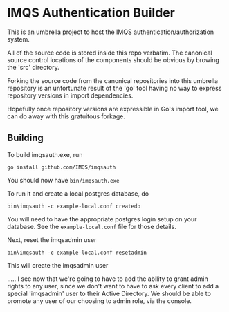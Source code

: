 IMQS Authentication Builder
===========================

This is an umbrella project to host the IMQS authentication/authorization system.

All of the source code is stored inside this repo verbatim. The canonical source
control locations of the components should be obvious by browing the 'src' directory.

Forking the source code from the canonical repositories into this umbrella repository
is an unfortunate result of the 'go' tool having no way to express repository versions in 
import dependencies.

Hopefully once repository versions are expressible in Go's import tool, we can do away with
this gratuitous forkage.

## Building
To build imqsauth.exe, run

	go install github.com/IMQS/imqsauth

You should now have `bin/imqsauth.exe`

To run it and create a local postgres database, do

	bin\imqsauth -c example-local.conf createdb

You will need to have the appropriate postgres login setup on your database. See the 
`example-local.conf` file for those details.

Next, reset the imqsadmin user

	bin\imqsauth -c example-local.conf resetadmin

This will create the imqsadmin user

..... I see now that we're going to have to add the ability to grant admin rights
to any user, since we don't want to have to ask every client to add a special
'imqsadmin' user to their Active Directory. We should be able to promote any
user of our choosing to admin role, via the console.